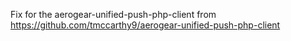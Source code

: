 Fix for the aerogear-unified-push-php-client from https://github.com/tmccarthy9/aerogear-unified-push-php-client
